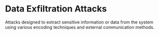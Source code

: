 # Data Exfiltration Attacks

Attacks designed to extract sensitive information or data from the system using various encoding techniques and external communication methods.